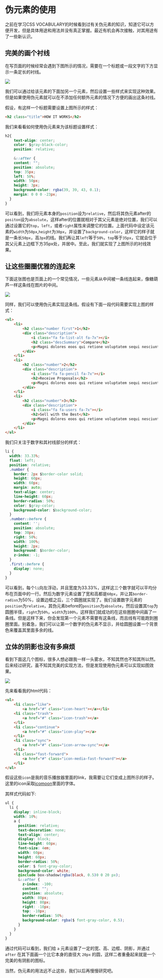 # 伪元素的使用

之前在学习CSS VOCABULARY的时候看到过有关伪元素的知识，知道它可以方便开发，但是具体用途和用法并没有真正掌握。最近有机会再次接触，对其用途有了一些新认识。

## 完美的画个衬线

在写页面的时候经常会遇到下图所示的情况，需要在一个标题或一段文字的下方显示一条定长的衬线。

![](/images/img_for_before_after/how-it-works.png)

我们可以通过给该元素的下面加另一个元素，然后设置一些样式来实现这种效果。但是如果使用伪元素就可以在不添加任何额外元素的情况下方便的画出这条衬线。

假设，有这样一个标题需要设置上图所示的样式：

``` html
<h2 class="title">HOW IT WORKS</h2>	
```

我们来看看如何使用伪元素来为该标题设置样式：

``` css
h2{
    text-align: center;
    color: $gray-black-color;
    position: relative;
    
    &::after {
    content: "";
    position: absolute;
    top: 35px;
    left: 50%;
    width: 50px;
    height: 3px;
    background-color: rgba(39, 39, 43, 0.1);
    margin: 0 0 0 -23px;
  }
}
```

可以看到，我们将元素本身的`position`设为`relative`，然后将其伪元素after的`positon`设为`absolute`，这样after的位置就相对于其父元素是绝对位置，我们可以通过设置它的`top`，`left`，或者`right`属性来调整它的位置。上面代码中设定该元素的`width`为`50px`,`height`为`30px`，并设置了`background-color`，这样它的样子就是一条长`50px`，高`3px`的线。我们再让其`left`等于`50%`，`top`等于`35px`，它就会位于其父元素上边框下方35px处，并居中。至此，我们就实现了上图所示的衬线效果。

## 让这些圈圈优雅的连起来

下面这张图也是页面上的一个常见情况，一些元素从中间被一条线连起来，像糖葫芦一样这条线在图片的中间。

![](/images/img_for_before_after/numbers.png)

同样，我们可以使用伪元素实现这条线。假设有下面一段代码需要实现上图的样式：

``` html
<ul>
    <li>
        <h2 class="number first">1</h2>
        <div class="description">
            <i class="fa fa-list-alt fa-7x"></i>
            <h2 class="descSummary">Compare</h2>
            <p>Magni dolores eoos qui retione voluptatem sequi nesciunt neque porro quisquam est</p>
        </div>
    </li>
    <li>
        <h2 class="number">2</h2>
        <div class="description">
            <i class="fa fa-pencil fa-7x"></i>
            <h2>Receive Proposals</h2>
            <p>Magni dolores eoos qui retione voluptatem sequi nesciunt neque porro quisquam est</p>
        </div>
    </li>
    <li>
        <h2 class="number">3</h2>
        <div class="description">
            <i class="fa fa-users fa-7x"></i>
            <h2>Sell with the Best</h2>
            <p>Magni dolores eoos qui retione voluptatem sequi nesciunt neque porro quisquam est</p>
        </div>
    </li>
</ul>
```

我们只关注于数字和其衬线部分的样式：

``` css
li {
  width: 33.33%;
  float: left;
  position: relative;
  .number {
    border: 2px $border-color solid;
    height: 60px;
    width: 60px;
    margin: auto;
    text-align: center;
    line-height: 60px;
    border-radius: 50%;
    color: $gray-color;
    background-color: $background-color;
  }
  .number::before {
    content: '';
    position: absolute;
    top: 30px;
    right: 50%;
    width: 100%;
    height: 2px;
    background: $border-color;
    z-index: -1;
  }
  .first::before {
    display: none;
  }
}
```

可以看到，每个`li`向左浮动，并且宽度为33.33%，这样这三个数字就可以平均分布在页面中的一行。然后为数字元素设置了宽和高都是`60px`，并让其`border-radius`为50%，设置边框之后，三个圆圈就实现了。我们设置数字元素的`position`为`relative`，其伪元素before的`position`为`absolute`，然后设置其`top`为圆圈半径，`right`为`50%`，`width`为`100%`，这样我们就成功的在这些圈圈中间画了一条线。但是这样下来，你会发现第一个元素不需要有这条线，而且线有可能跑到圈圈里面。别着急，我们可以让第一个数字的伪元素不显示，并给圆圈设置一个背景色来覆盖其里面多余的线。

## 立体的阴影也没有多麻烦

看到下面这几个图标，很多人想必跟我一样一头雾水，不知其然也不知其所以然。后来经过研究，虽不知其完美的实现方法，但是发现使用伪元素可以实现如图效果。

![](/images/img_for_before_after/cycle.png)

先来看看我的html代码：

``` html
<ul>
    <li class="like">
        <a href="#" class="icon-heart"></a></li>
    <li class="trash">
        <a href="#" class="icon-trash"></a>
    </li>
    <li class="continue">
        <a href="#" class="icon-play"></a>
    </li>
    <li class="sync">
        <a href="#" class="icon-arrow-sync"></a>
    </li>
    <li class="fast-forward">
        <a href="#" class="icon-media-fast-forward"></a>
    </li>
</ul>
```

假设这些`icon`是我的音乐播放器里面的link，我需要让它们变成上图所示的样子。这里的icon采取[icomoon](https://icomoon.io/)里面的字体。

其样式代码如下:

``` css
ul {
  li {
    display: inline-block;
    width: 10%;
    a {
      position: relative;
      text-decoration: none;
      text-align: center;
      display: block;
      line-height: 60px;
      font-size: 4em;
      width: 60px;
      height: 60px;
      border-radius: 50%;
      color: $ font-gray-color;
      background-color: white;
      @include box-shadow(rgba(black, 0.5)0 0 20 px);
      &::after {
        z-index: -100;
        content: "";
        position: absolute;
        width: 80px;
        height: 80px;
        right: -10px;
        top: -10px;
        border-radius: 50%;
        background-color: rgba($ font-gray-color, 0.5);
      }
    }
  }
}

```

通过代码可以看到，我们给 `a` 元素设置了一定的宽、高、边框、阴影，并通过 `after` 在其下面画一个比它本身的直径大 `20px` 的圆，这样二者重叠起来就是一个完美的有阴影的图标。

当然，伪元素的用法远不止这些，我们以后再慢慢研究吧。


